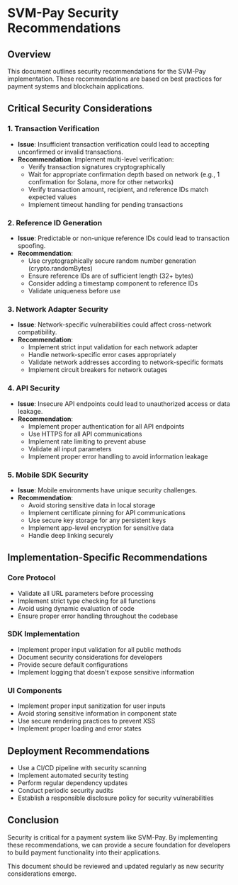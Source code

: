 # SVM-Pay Security Recommendations

## Overview

This document outlines security recommendations for the SVM-Pay implementation. These recommendations are based on best practices for payment systems and blockchain applications.

## Critical Security Considerations

### 1. Transaction Verification

- **Issue**: Insufficient transaction verification could lead to accepting unconfirmed or invalid transactions.
- **Recommendation**: Implement multi-level verification:
  - Verify transaction signatures cryptographically
  - Wait for appropriate confirmation depth based on network (e.g., 1 confirmation for Solana, more for other networks)
  - Verify transaction amount, recipient, and reference IDs match expected values
  - Implement timeout handling for pending transactions

### 2. Reference ID Generation

- **Issue**: Predictable or non-unique reference IDs could lead to transaction spoofing.
- **Recommendation**: 
  - Use cryptographically secure random number generation (crypto.randomBytes)
  - Ensure reference IDs are of sufficient length (32+ bytes)
  - Consider adding a timestamp component to reference IDs
  - Validate uniqueness before use

### 3. Network Adapter Security

- **Issue**: Network-specific vulnerabilities could affect cross-network compatibility.
- **Recommendation**:
  - Implement strict input validation for each network adapter
  - Handle network-specific error cases appropriately
  - Validate network addresses according to network-specific formats
  - Implement circuit breakers for network outages

### 4. API Security

- **Issue**: Insecure API endpoints could lead to unauthorized access or data leakage.
- **Recommendation**:
  - Implement proper authentication for all API endpoints
  - Use HTTPS for all API communications
  - Implement rate limiting to prevent abuse
  - Validate all input parameters
  - Implement proper error handling to avoid information leakage

### 5. Mobile SDK Security

- **Issue**: Mobile environments have unique security challenges.
- **Recommendation**:
  - Avoid storing sensitive data in local storage
  - Implement certificate pinning for API communications
  - Use secure key storage for any persistent keys
  - Implement app-level encryption for sensitive data
  - Handle deep linking securely

## Implementation-Specific Recommendations

### Core Protocol

- Validate all URL parameters before processing
- Implement strict type checking for all functions
- Avoid using dynamic evaluation of code
- Ensure proper error handling throughout the codebase

### SDK Implementation

- Implement proper input validation for all public methods
- Document security considerations for developers
- Provide secure default configurations
- Implement logging that doesn't expose sensitive information

### UI Components

- Implement proper input sanitization for user inputs
- Avoid storing sensitive information in component state
- Use secure rendering practices to prevent XSS
- Implement proper loading and error states

## Deployment Recommendations

- Use a CI/CD pipeline with security scanning
- Implement automated security testing
- Perform regular dependency updates
- Conduct periodic security audits
- Establish a responsible disclosure policy for security vulnerabilities

## Conclusion

Security is critical for a payment system like SVM-Pay. By implementing these recommendations, we can provide a secure foundation for developers to build payment functionality into their applications.

This document should be reviewed and updated regularly as new security considerations emerge.
